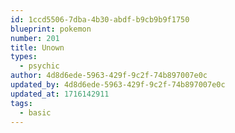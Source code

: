 ```yaml
---
id: 1ccd5506-7dba-4b30-abdf-b9cb9b9f1750
blueprint: pokemon
number: 201
title: Unown
types:
  - psychic
author: 4d8d6ede-5963-429f-9c2f-74b897007e0c
updated_by: 4d8d6ede-5963-429f-9c2f-74b897007e0c
updated_at: 1716142911
tags:
  - basic
---
```


